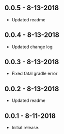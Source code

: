 ## 0.0.5 - 8-13-2018

- Updated readme

## 0.0.4 - 8-13-2018

- Updated change log

## 0.0.3 - 8-13-2018

- Fixed fatal gradle error

## 0.0.2 - 8-13-2018

- Updated readme

## 0.0.1 - 8-11-2018

- Initial release.
